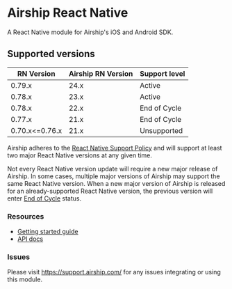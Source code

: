 # Airship React Native

A React Native module for Airship's iOS and Android SDK.


## Supported versions

| RN Version      | Airship RN Version         | Support level |
| --------------- | -------------------------- | ------------- |
| 0.79.x          | 24.x                       | Active        |
| 0.78.x          | 23.x                       | Active        |
| 0.78.x          | 22.x                       | End of Cycle  |
| 0.77.x          | 21.x                       | End of Cycle  |
| 0.70.x<=0.76.x  | 21.x                       | Unsupported   |

Airship adheres to the [React Native Support Policy](https://github.com/reactwg/react-native-releases/blob/main/docs/support.md)
and will support at least two major React Native versions at any given time.

Not every React Native version update will require a new major release of Airship. In some cases, multiple major versions
of Airship may support the same React Native version. When a new major version of Airship is released for an already-supported
React Native version, the previous version will enter [End of Cycle](https://github.com/reactwg/react-native-releases/blob/main/docs/support.md#what-level-of-support-can-be-expected)
status.


### Resources

* [Getting started guide](http://docs.airship.com/platform/react-native/)
* [API docs](http://docs.airship.com/reference/libraries/react-native/latest/index.html)

### Issues

Please visit https://support.airship.com/ for any issues integrating or using this module.

